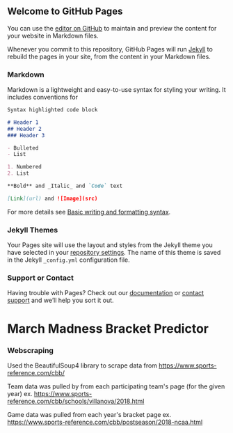 ## Welcome to GitHub Pages

You can use the [editor on GitHub](https://github.com/joshuabuentiempo/march_madness/edit/gh-pages/index.md) to maintain and preview the content for your website in Markdown files.

Whenever you commit to this repository, GitHub Pages will run [Jekyll](https://jekyllrb.com/) to rebuild the pages in your site, from the content in your Markdown files.

### Markdown

Markdown is a lightweight and easy-to-use syntax for styling your writing. It includes conventions for

```markdown
Syntax highlighted code block

# Header 1
## Header 2
### Header 3

- Bulleted
- List

1. Numbered
2. List

**Bold** and _Italic_ and `Code` text

[Link](url) and ![Image](src)
```

For more details see [Basic writing and formatting syntax](https://docs.github.com/en/github/writing-on-github/getting-started-with-writing-and-formatting-on-github/basic-writing-and-formatting-syntax).

### Jekyll Themes

Your Pages site will use the layout and styles from the Jekyll theme you have selected in your [repository settings](https://github.com/joshuabuentiempo/march_madness/settings/pages). The name of this theme is saved in the Jekyll `_config.yml` configuration file.

### Support or Contact

Having trouble with Pages? Check out our [documentation](https://docs.github.com/categories/github-pages-basics/) or [contact support](https://support.github.com/contact) and we’ll help you sort it out.


# March Madness Bracket Predictor

### Webscraping

Used the BeautifulSoup4 library to scrape data from https://www.sports-reference.com/cbb/

Team data was pulled by from each participating team's page (for the given year) 
ex. https://www.sports-reference.com/cbb/schools/villanova/2018.html



Game data was pulled from each year's bracket page
ex. https://www.sports-reference.com/cbb/postseason/2018-ncaa.html



